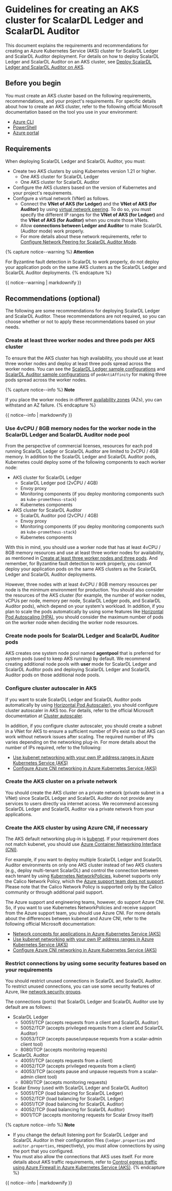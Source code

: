 # Guidelines for creating an AKS cluster for ScalarDL Ledger and ScalarDL Auditor

This document explains the requirements and recommendations for creating an Azure Kubernetes Service (AKS) cluster for ScalarDL Ledger and ScalarDL Auditor deployment. For details on how to deploy ScalarDL Ledger and ScalarDL Auditor on an AKS cluster, see [Deploy ScalarDL Ledger and ScalarDL Auditor on AKS](ManualDeploymentGuideScalarDLAuditorOnAKS.md).

## Before you begin

You must create an AKS cluster based on the following requirements, recommendations, and your project's requirements. For specific details about how to create an AKS cluster, refer to the following official Microsoft documentation based on the tool you use in your environment:

* [Azure CLI](https://learn.microsoft.com/ja-jp/azure/aks/learn/quick-kubernetes-deploy-cli)
* [PowerShell](https://learn.microsoft.com/ja-jp/azure/aks/learn/quick-kubernetes-deploy-powershell)
* [Azure portal](https://learn.microsoft.com/ja-jp/azure/aks/learn/quick-kubernetes-deploy-portal)

## Requirements

When deploying ScalarDL Ledger and ScalarDL Auditor, you must:

* Create two AKS clusters by using Kubernetes version 1.21 or higher.
    * One AKS cluster for ScalarDL Ledger
    * One AKS cluster for ScalarDL Auditor
* Configure the AKS clusters based on the version of Kubernetes and your project's requirements.
* Configure a virtual network (VNet) as follows.
    * Connect the **VNet of AKS (for Ledger)** and the **VNet of AKS (for Auditor)** by using [virtual network peering](https://learn.microsoft.com/en-us/azure/virtual-network/virtual-network-manage-peering). To do so, you must specify the different IP ranges for the **VNet of AKS (for Ledger)** and the **VNet of AKS (for Auditor)** when you create those VNets.
    * Allow **connections between Ledger and Auditor** to make ScalarDL (Auditor mode) work properly.
    * For more details about these network requirements, refer to [Configure Network Peering for ScalarDL Auditor Mode](NetworkPeeringForScalarDLAuditor.md).

{% capture notice--warning %}
**Attention**

For Byzantine fault detection in ScalarDL to work properly, do not deploy your application pods on the same AKS clusters as the ScalarDL Ledger and ScalarDL Auditor deployments.
{% endcapture %}

<div class="notice--warning">{{ notice--warning | markdownify }}</div>

## Recommendations (optional)

The following are some recommendations for deploying ScalarDL Ledger and ScalarDL Auditor. These recommendations are not required, so you can choose whether or not to apply these recommendations based on your needs.

### Create at least three worker nodes and three pods per AKS cluster

To ensure that the AKS cluster has high availability, you should use at least three worker nodes and deploy at least three pods spread across the worker nodes. You can see the [ScalarDL Ledger sample configurations](../conf/scalardl-custom-values.yaml) and [ScalarDL Auditor sample configurations](../conf/scalardl-audit-custom-values.yaml) of `podAntiAffinity` for making three pods spread across the worker nodes.

{% capture notice--info %}
**Note**

If you place the worker nodes in different [availability zones](https://learn.microsoft.com/en-us/azure/availability-zones/az-overview) (AZs), you can withstand an AZ failure.
{% endcapture %}

<div class="notice--info">{{ notice--info | markdownify }}</div>

### Use 4vCPU / 8GB memory nodes for the worker node in the ScalarDL Ledger and ScalarDL Auditor node pool

From the perspective of commercial licenses, resources for each pod running ScalarDL Ledger or ScalarDL Auditor are limited to 2vCPU / 4GB memory. In addition to the ScalarDL Ledger and ScalarDL Auditor pods, Kubernetes could deploy some of the following components to each worker node:

* AKS cluster for ScalarDL Ledger
  * ScalarDL Ledger pod (2vCPU / 4GB)
  * Envoy proxy
  * Monitoring components (if you deploy monitoring components such as `kube-prometheus-stack`)
  * Kubernetes components
* AKS cluster for ScalarDL Auditor
  * ScalarDL Auditor pod (2vCPU / 4GB)
  * Envoy proxy
  * Monitoring components (if you deploy monitoring components such as `kube-prometheus-stack`)
  * Kubernetes components

With this in mind, you should use a worker node that has at least 4vCPU / 8GB memory resources and use at least three worker nodes for availability, as mentioned in [Create at least three worker nodes and three pods](#create-at-least-three-worker-nodes-and-three-pods-per-aks-cluster). And remember, for Byzantine fault detection to work properly, you cannot deploy your application pods on the same AKS clusters as the ScalarDL Ledger and ScalarDL Auditor deployments.

However, three nodes with at least 4vCPU / 8GB memory resources per node is the minimum environment for production. You should also consider the resources of the AKS cluster (for example, the number of worker nodes, vCPUs per node, memory per node, ScalarDL Ledger pods, and ScalarDL Auditor pods), which depend on your system's workload. In addition, if you plan to scale the pods automatically by using some features like [Horizontal Pod Autoscaling (HPA)](https://kubernetes.io/docs/tasks/run-application/horizontal-pod-autoscale/), you should consider the maximum number of pods on the worker node when deciding the worker node resources.

### Create node pools for ScalarDL Ledger and ScalarDL Auditor pods

AKS creates one system node pool named **agentpool** that is preferred for system pods (used to keep AKS running) by default. We recommend creating additional node pools with **user** mode for ScalarDL Ledger and ScalarDL Auditor pods and deploying ScalarDL Ledger and ScalarDL Auditor pods on those additional node pools.

### Configure cluster autoscaler in AKS

If you want to scale ScalarDL Ledger and ScalarDL Auditor pods automatically by using [Horizontal Pod Autoscaler)](https://learn.microsoft.com/en-us/azure/aks/concepts-scale#horizontal-pod-autoscaler), you should configure cluster autoscaler in AKS too. For details, refer to the official Microsoft documentation at [Cluster autoscaler](https://learn.microsoft.com/en-us/azure/aks/concepts-scale#cluster-autoscaler).

In addition, if you configure cluster autoscaler, you should create a subnet in a VNet for AKS to ensure a sufficient number of IPs exist so that AKS can work without network issues after scaling. The required number of IPs varies depending on the networking plug-in. For more details about the number of IPs required, refer to the following:

* [Use kubenet networking with your own IP address ranges in Azure Kubernetes Service (AKS)](https://learn.microsoft.com/en-us/azure/aks/configure-kubenet)
* [Configure Azure CNI networking in Azure Kubernetes Service (AKS)](https://learn.microsoft.com/en-us/azure/aks/configure-azure-cni)

### Create the AKS cluster on a private network

You should create the AKS cluster on a private network (private subnet in a VNet) since ScalarDL Ledger and ScalarDL Auditor do not provide any services to users directly via internet access. We recommend accessing ScalarDL Ledger and ScalarDL Auditor via a private network from your applications.

### Create the AKS cluster by using Azure CNI, if necessary

The AKS default networking plug-in is [kubenet](https://learn.microsoft.com/en-us/azure/aks/configure-kubenet). If your requirement does not match kubenet, you should use [Azure Container Networking Interface (CNI)](https://learn.microsoft.com/en-us/azure/aks/configure-azure-cni).

For example, if you want to deploy multiple ScalarDL Ledger and ScalarDL Auditor environments on only one AKS cluster instead of two AKS clusters (e.g., deploy multi-tenant ScalarDL) and control the connection between each tenant by using [Kubernetes NetworkPolicies](https://kubernetes.io/docs/concepts/services-networking/network-policies/), kubenet supports only the Calico Network Policy, which the [Azure support team does not support](https://learn.microsoft.com/en-us/azure/aks/use-network-policies#differences-between-azure-network-policy-manager-and-calico-network-policy-and-their-capabilities). Please note that the Calico Network Policy is supported only by the Calico community or through additional paid support.

The Azure support and engineering teams, however, do support Azure CNI. So, if you want to use Kubernetes NetworkPolicies and receive support from the Azure support team, you should use Azure CNI. For more details about the differences between kubenet and Azure CNI, refer to the following official Microsoft documentation:

* [Network concepts for applications in Azure Kubernetes Service (AKS)](https://learn.microsoft.com/en-us/azure/aks/concepts-network)
* [Use kubenet networking with your own IP address ranges in Azure Kubernetes Service (AKS)](https://learn.microsoft.com/en-us/azure/aks/configure-kubenet)
* [Configure Azure CNI networking in Azure Kubernetes Service (AKS)](https://learn.microsoft.com/en-us/azure/aks/configure-azure-cni)

### Restrict connections by using some security features based on your requirements

You should restrict unused connections in ScalarDL and ScalarDL Auditor. To restrict unused connections, you can use some security features of Azure, like [network security groups](https://learn.microsoft.com/en-us/azure/virtual-network/network-security-groups-overview).

The connections (ports) that ScalarDL Ledger and ScalarDL Auditor use by default are as follows:

* ScalarDL Ledger
    * 50051/TCP (accepts requests from a client and ScalarDL Auditor)
    * 50052/TCP (accepts privileged requests from a client and ScalarDL Auditor)
    * 50053/TCP (accepts pause/unpause requests from a scalar-admin client tool)
    * 8080/TCP (accepts monitoring requests)
* ScalarDL Auditor
    * 40051/TCP (accepts requests from a client)
    * 40052/TCP (accepts privileged requests from a client)
    * 40053/TCP (accepts pause and unpause requests from a scalar-admin client tool)
    * 8080/TCP (accepts monitoring requests)
* Scalar Envoy (used with ScalarDL Ledger and ScalarDL Auditor)
    * 50051/TCP (load balancing for ScalarDL Ledger)
    * 50052/TCP (load balancing for ScalarDL Ledger)
    * 40051/TCP (load balancing for ScalarDL Auditor)
    * 40052/TCP (load balancing for ScalarDL Auditor)
    * 9001/TCP (accepts monitoring requests for Scalar Envoy itself)

{% capture notice--info %}
**Note**

- If you change the default listening port for ScalarDL Ledger and ScalarDL Auditor in their configuration files (`ledger.properties` and `auditor.properties`, respectively), you must allow connections by using the port that you configured.
- You must also allow the connections that AKS uses itself. For more details about AKS traffic requirements, refer to [Control egress traffic using Azure Firewall in Azure Kubernetes Service (AKS)](https://learn.microsoft.com/en-us/azure/aks/limit-egress-traffic).
{% endcapture %}

<div class="notice--info">{{ notice--info | markdownify }}</div>
